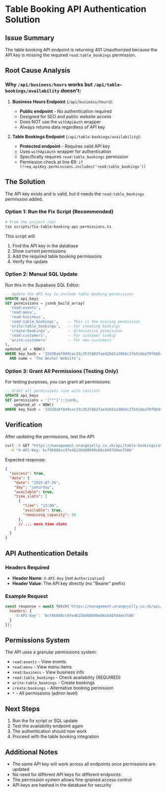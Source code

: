 # Table Booking API Authentication Solution

## Issue Summary

The table booking API endpoint is returning 401 Unauthorized because the API key is missing the required `read:table_bookings` permission.

## Root Cause Analysis

### Why `/api/business/hours` works but `/api/table-bookings/availability` doesn't:

1. **Business Hours Endpoint** (`/api/business/hours`):
   - **Public endpoint** - No authentication required
   - Designed for SEO and public website access
   - Does NOT use the `withApiAuth` wrapper
   - Always returns data regardless of API key

2. **Table Bookings Endpoint** (`/api/table-bookings/availability`):
   - **Protected endpoint** - Requires valid API key
   - Uses `withApiAuth` wrapper for authentication
   - Specifically requires `read:table_bookings` permission
   - Permission check at line 69: `if (!req.apiKey.permissions.includes('read:table_bookings'))`

## The Solution

The API key exists and is valid, but it needs the `read:table_bookings` permission added.

### Option 1: Run the Fix Script (Recommended)

```bash
# From the project root
tsx scripts/fix-table-booking-api-permissions.ts
```

This script will:
1. Find the API key in the database
2. Show current permissions
3. Add the required table booking permissions
4. Verify the update

### Option 2: Manual SQL Update

Run this in the Supabase SQL Editor:

```sql
-- Update the API key to include table booking permissions
UPDATE api_keys 
SET permissions = jsonb_build_array(
  'read:events',
  'read:menu', 
  'read:business',
  'read:table_bookings',    -- This is the missing permission
  'write:table_bookings',   -- For creating bookings
  'create:bookings',        -- Alternative permission
  'read:customers',         -- For customer lookup
  'write:customers'         -- For new customers
),
updated_at = NOW()
WHERE key_hash = '33d30abf849cac33c3537d83fae428d1a38b6c2fb41dea79fb8d4fc872ff64a5'
  AND name = 'The Anchor Website';
```

### Option 3: Grant All Permissions (Testing Only)

For testing purposes, you can grant all permissions:

```sql
-- Grant all permissions (use with caution)
UPDATE api_keys 
SET permissions = '["*"]'::jsonb,
    updated_at = NOW()
WHERE key_hash = '33d30abf849cac33c3537d83fae428d1a38b6c2fb41dea79fb8d4fc872ff64a5';
```

## Verification

After updating the permissions, test the API:

```bash
curl -X GET "https://management.orangejelly.co.uk/api/table-bookings/availability?date=2025-07-26&party_size=4" \
  -H "X-API-Key: bcf9b880cc9fe4615bd68090e88c6407d4ee7506"
```

Expected response:
```json
{
  "success": true,
  "data": {
    "date": "2025-07-26",
    "day": "saturday",
    "available": true,
    "time_slots": [
      {
        "time": "13:00",
        "available": true,
        "remaining_capacity": 50
      },
      // ... more time slots
    ]
  }
}
```

## API Authentication Details

### Headers Required
- **Header Name**: `X-API-Key` (not `Authorization`)
- **Header Value**: The API key directly (no "Bearer" prefix)

### Example Request
```javascript
const response = await fetch('https://management.orangejelly.co.uk/api/table-bookings/availability?date=2025-07-26&party_size=4', {
  headers: {
    'X-API-Key': 'bcf9b880cc9fe4615bd68090e88c6407d4ee7506'
  }
});
```

## Permissions System

The API uses a granular permissions system:

- `read:events` - View events
- `read:menu` - View menu items  
- `read:business` - View business info
- `read:table_bookings` - Check availability (REQUIRED)
- `write:table_bookings` - Create bookings
- `create:bookings` - Alternative booking permission
- `*` - All permissions (admin level)

## Next Steps

1. Run the fix script or SQL update
2. Test the availability endpoint again
3. The authentication should now work
4. Proceed with the table booking integration

## Additional Notes

- The same API key will work across all endpoints once permissions are updated
- No need for different API keys for different endpoints
- The permission system allows fine-grained access control
- API keys are hashed in the database for security